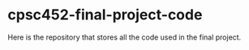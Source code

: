 # cpsc452-final-project-code

Here is the repository that stores all the code used in the final project. 

